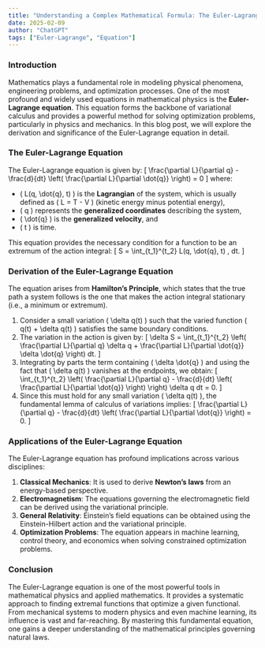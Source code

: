 ```yaml
---
title: "Understanding a Complex Mathematical Formula: The Euler-Lagrange Equation"
date: 2025-02-09
author: "ChatGPT"
tags: ["Euler-Lagrange", "Equation"]
---
```


### Introduction
Mathematics plays a fundamental role in modeling physical phenomena, engineering problems, and optimization processes. One of the most profound and widely used equations in mathematical physics is the **Euler-Lagrange equation**. This equation forms the backbone of variational calculus and provides a powerful method for solving optimization problems, particularly in physics and mechanics. In this blog post, we will explore the derivation and significance of the Euler-Lagrange equation in detail.

### The Euler-Lagrange Equation
The Euler-Lagrange equation is given by:
\[
\frac{\partial L}{\partial q} - \frac{d}{dt} \left( \frac{\partial L}{\partial \dot{q}} \right) = 0
\]
where:
- \( L(q, \dot{q}, t) \) is the **Lagrangian** of the system, which is usually defined as \( L = T - V \) (kinetic energy minus potential energy),
- \( q \) represents the **generalized coordinates** describing the system,
- \( \dot{q} \) is the **generalized velocity**, and
- \( t \) is time.

This equation provides the necessary condition for a function to be an extremum of the action integral:
\[
S = \int_{t_1}^{t_2} L(q, \dot{q}, t) \, dt.
\]

### Derivation of the Euler-Lagrange Equation
The equation arises from **Hamilton’s Principle**, which states that the true path a system follows is the one that makes the action integral stationary (i.e., a minimum or extremum).

1. Consider a small variation \( \delta q(t) \) such that the varied function \( q(t) + \delta q(t) \) satisfies the same boundary conditions.
2. The variation in the action is given by:
   \[
   \delta S = \int_{t_1}^{t_2} \left( \frac{\partial L}{\partial q} \delta q + \frac{\partial L}{\partial \dot{q}} \delta \dot{q} \right) dt.
   \]
3. Integrating by parts the term containing \( \delta \dot{q} \) and using the fact that \( \delta q(t) \) vanishes at the endpoints, we obtain:
   \[
   \int_{t_1}^{t_2} \left( \frac{\partial L}{\partial q} - \frac{d}{dt} \left( \frac{\partial L}{\partial \dot{q}} \right) \right) \delta q dt = 0.
   \]
4. Since this must hold for any small variation \( \delta q(t) \), the fundamental lemma of calculus of variations implies:
   \[
   \frac{\partial L}{\partial q} - \frac{d}{dt} \left( \frac{\partial L}{\partial \dot{q}} \right) = 0.
   \]

### Applications of the Euler-Lagrange Equation
The Euler-Lagrange equation has profound implications across various disciplines:
1. **Classical Mechanics**: It is used to derive **Newton’s laws** from an energy-based perspective.
2. **Electromagnetism**: The equations governing the electromagnetic field can be derived using the variational principle.
3. **General Relativity**: Einstein’s field equations can be obtained using the Einstein-Hilbert action and the variational principle.
4. **Optimization Problems**: The equation appears in machine learning, control theory, and economics when solving constrained optimization problems.

### Conclusion
The Euler-Lagrange equation is one of the most powerful tools in mathematical physics and applied mathematics. It provides a systematic approach to finding extremal functions that optimize a given functional. From mechanical systems to modern physics and even machine learning, its influence is vast and far-reaching. By mastering this fundamental equation, one gains a deeper understanding of the mathematical principles governing natural laws.
